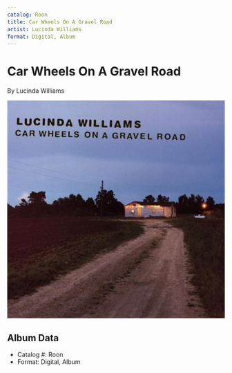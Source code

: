 ```yaml
---
catalog: Roon
title: Car Wheels On A Gravel Road
artist: Lucinda Williams
format: Digital, Album
---
```


# Car Wheels On A Gravel Road

By Lucinda Williams

![](../../assets/albumcovers/Lucinda_Williams-Car_Wheels_On_A_Gravel_Road.png)

## Album Data

- Catalog #: Roon
- Format: Digital, Album

